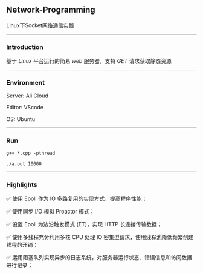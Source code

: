 ## Network-Programming

Linux下Socket网络通信实践

------

### Introduction

基于 *Linux* 平台运行的简易 *web* 服务器，支持 *GET* 请求获取静态资源

------

### Environment

Server: Ali Cloud

Editor:  VScode

OS: Ubuntu

------

### Run 

```
g++ *.cpp -pthread

./a.out 10000
```

------

### Highlights

:white_check_mark: 使用 Epoll 作为 IO 多路复用的实现方式，提高程序性能；

:white_check_mark: 使用同步 I/O 模拟 Proactor 模式；

:white_check_mark: 设置 Epoll 为边沿触发模式 (ET)，实现 HTTP 长连接传输数据；

:white_check_mark: 使用多线程充分利用多核 CPU 处理 IO 密集型请求，使用线程池降低频繁创建线程的开销；

:white_check_mark: 运用阻塞队列实现异步的日志系统，对服务器运行状态、错误信息和访问数据进行记录；
